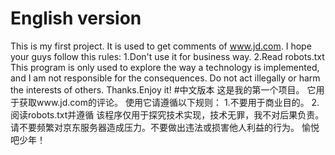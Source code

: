 # English version
This is my first project. It is used to get comments of www.jd.com.
I hope your guys follow this rules:
  1.Don't use it for business way.
  2.Read robots.txt
This program is only used to explore the way a technology is implemented, and I am not responsible for the consequences. Do not act illegally or harm the interests of others.
Thanks.Enjoy it!
#中文版本
这是我的第一个项目。 它用于获取www.jd.com的评论。
使用它请遵循以下规则：
   1.不要用于商业目的。
   2.阅读robots.txt并遵循
该程序仅用于探究技术实现，技术无罪，我不对后果负责。请不要频繁对京东服务器造成压力。不要做出违法或损害他人利益的行为。
愉悦吧少年！
